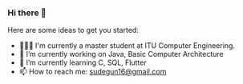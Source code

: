 ### Hi there 👋
Here are some ideas to get you started:
- 👩🏼‍💻 I'm currently a master student at ITU Computer Engineering.
- 🔭 I’m currently working on Java, Basic Computer Architecture
- 🌱 I’m currently learning C, SQL, Flutter
- 📫 How to reach me: sudegun16@gmail.com
